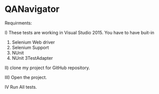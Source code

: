 # QANavigator

Requirments:

I)
These tests are working in Visual Studio 2015. You have to have buit-in 
1. Selenium Web driver
2. Selenium Support
3. NUnit
4. NUnit 3TestAdapter

II)
clone my project for GitHub repository.

III)
Open the project. 

IV
Run All tests.